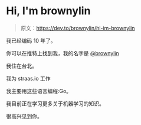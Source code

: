 # Hi, I'm brownylin

> 原文：<https://dev.to/brownylin/hi-im-brownylin>

我已经编码 10 年了。

你可以在推特上找到我，我的名字是 [@brownylin](https://twitter.com/brownylin)

我住在台北。

我为 straas.io 工作

我主要用这些语言编程:Go。

我目前正在学习更多关于机器学习的知识。

很高兴见到你。